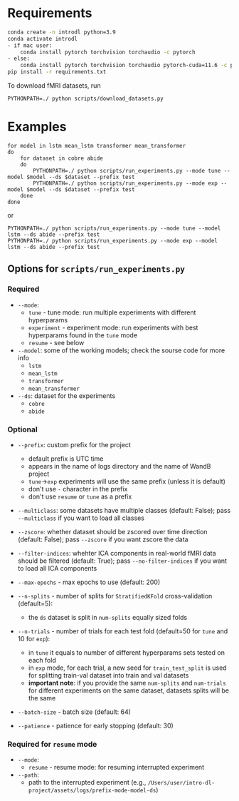 # Requirements

```bash
conda create -n introdl python=3.9
conda activate introdl
- if mac user:
    conda install pytorch torchvision torchaudio -c pytorch
- else:
    conda install pytorch torchvision torchaudio pytorch-cuda=11.6 -c pytorch -c nvidia
pip install -r requirements.txt
```
To download fMRI datasets, run
```
PYTHONPATH=./ python scripts/download_datasets.py
```

# Examples
```
for model in lstm mean_lstm transformer mean_transformer
do
    for dataset in cobre abide
    do
        PYTHONPATH=./ python scripts/run_experiments.py --mode tune --model $model --ds $dataset --prefix test
        PYTHONPATH=./ python scripts/run_experiments.py --mode exp --model $model --ds $dataset --prefix test
    done
done
```
or
```
PYTHONPATH=./ python scripts/run_experiments.py --mode tune --model lstm --ds abide --prefix test
PYTHONPATH=./ python scripts/run_experiments.py --mode exp --model lstm --ds abide --prefix test

```

## Options for `scripts/run_experiments.py`

### Required
- `--mode`: 
    - `tune` - tune mode: run multiple experiments with different hyperparams
    - `experiment` - experiment mode: run experiments with best hyperparams found in the `tune` mode
    - `resume` - see below
- `--model`: some of the working models; check the sourse code for more info
    - `lstm`
    - `mean_lstm`
    - `transformer`
    - `mean_transformer`
- `--ds`: dataset for the experiments
    - `cobre`
    - `abide`


### Optional
- `--prefix`: custom prefix for the project
    - default prefix is UTC time
    - appears in the name of logs directory and the name of WandB project
    - `tune`->`exp` experiments will use the same prefix (unless it is default)
    - don't use `-` character in the prefix
    - don't use `resume` or `tune` as a prefix

- `--multiclass`: some datasets have multiple classes (default: False); pass `--multiclass` if you want to load all classes

- `--zscore`: whether dataset should be zscored over time direction (default: False); pass `--zscore` if you want zscore the data

- `--filter-indices`: whehter ICA components in real-world fMRI data should be filtered (default: True); pass `--no-filter-indices` if you want to load all ICA components

- `--max-epochs` - max epochs to use (default: 200)

- `--n-splits` - number of splits for `StratifiedKFold` cross-validation (default=5):
    - the `ds` dataset is split in `num-splits` equally sized folds

- `--n-trials` - number of trials for each test fold (default=50 for `tune` and 10 for `exp`):
    - in `tune` it equals to number of different hyperparams sets tested on each fold
    - in `exp` mode, for each trial, a new seed for `train_test_split` is used for splitting train-val dataset into train and val datasets
    - **important note**: if you provide the same `num-splits` and `num-trials` for different experiments on the same dataset, datasets splits will be the same

- `--batch-size` - batch size (default: 64)
- `--patience` - patience for early stopping (default: 30)

### Required for `resume` mode
- `--mode`: 
    - `resume` - resume mode: for resuming interrupted experiment
- `--path`:
    - path to the interrupted experiment (e.g., `/Users/user/intro-dl-project/assets/logs/prefix-mode-model-ds`)

